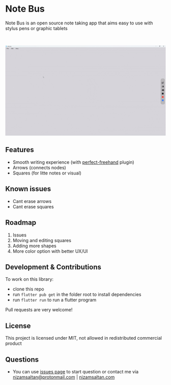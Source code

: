 # Note Bus
Note Bus is an open source note taking app that aims easy to use with stylus pens or graphic tablets

<br>

![Hello](https://raw.githubusercontent.com/nizamsaltan/note-bus/main/markdown_resources/ezgif.com-gif-maker.gif "Hello")

## Features
- Smooth writing experience (with [perfect-freehand](https://github.com/steveruizok/perfect-freehand "Perfect Freehand") plugin)
- Arrows (connects nodes)
- Squares (for litte notes or visual)

## Known issues
- Cant erase arrows
- Cant erase squares

## Roadmap
1. Issues
2. Moving and editing squares
3. Adding more shapes
4. More color option with better UX/UI

## Development & Contributions
To work on this library:

- clone this repo
- run `flutter pub get` in the folder root to install dependencies
- run `flutter run` to run a flutter program

Pull requests are very welcome!

## License

This project is licensed under MIT, not allowed in redistributed commercial product

## Questions
- You can use [issues page](!https://github.com/nizamsaltan/note-bus/issues) to start question or contact me via nizamsaltan@protonmail.com | [nizamsaltan.com](http://nizamsaltan.com "nizamsaltan.com")
